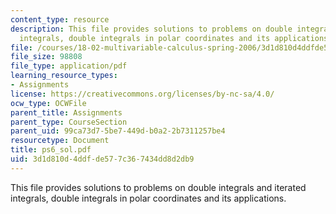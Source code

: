 ```yaml
---
content_type: resource
description: This file provides solutions to problems on double integrals and iterated
  integrals, double integrals in polar coordinates and its applications.
file: /courses/18-02-multivariable-calculus-spring-2006/3d1d810d4ddfde577c367434dd8d2db9_ps6_sol.pdf
file_size: 98808
file_type: application/pdf
learning_resource_types:
- Assignments
license: https://creativecommons.org/licenses/by-nc-sa/4.0/
ocw_type: OCWFile
parent_title: Assignments
parent_type: CourseSection
parent_uid: 99ca73d7-5be7-449d-b0a2-2b7311257be4
resourcetype: Document
title: ps6_sol.pdf
uid: 3d1d810d-4ddf-de57-7c36-7434dd8d2db9
---
```

This file provides solutions to problems on double integrals and iterated integrals, double integrals in polar coordinates and its applications.